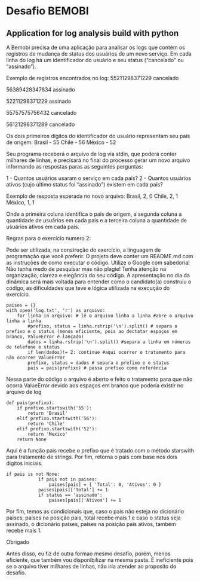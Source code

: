 # Desafio BEMOBI
## Application for log analysis build with python
A Bemobi precisa de uma aplicação para analisar os logs que contém os registros de mudança de status dos usuários de um novo serviço. Em cada linha do log há um identificador do usuário e seu status (“cancelado” ou “assinado”).

Exemplo de registros encontrados no log:
55211298371229 cancelado

56389428347834 assinado

52211298371229 assinado  

55757575756432 cancelado

56121298371289 cancelado

Os dois primeiros dígitos do identificador do usuário representam seu país de origem:
Brasil - 55
Chile - 56 
México - 52

Seu programa receberá o arquivo de log via stdin, que poderá conter milhares de linhas, e precisará no final do processo gerar um novo arquivo informando as respostas paras as seguintes perguntas:

1 - Quantos usuários usaram o serviço em cada país?
2 - Quantos usuários ativos (cujo último status foi “assinado”) existem em cada país?

Exemplo de resposta esperada no novo arquivo:
Brasil, 2, 0
Chile, 2, 1
México, 1, 1

Onde a primeira coluna identifica o país de origem, a segunda coluna a quantidade de usuários em cada país e a terceira coluna a quantidade de usuários ativos em cada país.

Regras para o exercício numero 2:

Pode ser utilizada, na construção do exercício, a linguagem de programação que você preferir.
O projeto deve conter um README.md com as instruções de como executar o código.
Utilize o Google com sabedoria! Não tenha medo de pesquisar mas não plagie!
Tenha atenção na organização, clareza e elegância do seu código. 
A apresentação no dia da dinâmica será mais voltada para entender como o candidato(a) construiu o código, as dificuldades que teve e lógica utilizada na execução do exercício. 

```
paises = {}
with open('log.txt', 'r') as arquivo:
    for linha in arquivo: # lê o arquivo linha a linha #abre o arquivo linha a linha
        #prefixo, status = linha.rstrip('\n').split() # separa o prefixo e o status (menos eficiente, pois ao dectatar espaços em branco, ValueError é lançado)
        dados = linha.rstrip('\n').split() #separa a linha em números de telefone e status
        if len(dados)!= 2: continue #aqui ocorrer o tratamento para não ocorrer ValueError
        prefixo, status = dados # separa o prefixo e o status
        pais = pais(prefixo) # passa prefixo como referência
```

Nessa parte do código o arquivo é aberto e feito o tratamento para que não ocorra ValueError devido aos espaços em branco que poderia existir no arquivo de log

```
def pais(prefixo):
    if prefixo.startswith('55'):
        return 'Brasil'
    elif prefixo.startswith('56'):
        return 'Chile'
    elif prefixo.startswith('52'):
        return 'Mexico'
    return None
```

Aqui é a função pais recebe o prefixo que é tratado com o método starswith para tratamento de strings. Por fim, retorna o pais com base nos dois digitos iniciais.

```
if pais is not None:
            if pais not in paises:  
                paises[pais] = { 'Total': 0, 'Ativos': 0 }
            paises[pais]['Total'] += 1
            if status == 'assinado':
                paises[pais]['Ativos'] += 1
```
Por fim, temos as condicionais que, caso o pais não esteja no dicionário paises, paises na posição pais, total recebe mais 1 e caso o status seja assinado, o dicionário paises, paises na posição pais ativos, também recebe mais 1.

Obrigado

Antes disso, eu fiz de outra formao mesmo desafio, porém, menos eficiente, que também vou disponibilizar na mesma pasta. É ineficiente pois se o arquivo tiver milhares de linhas, não iria atender ao proposito do desafio.
